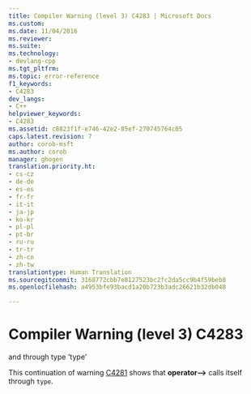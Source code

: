 ```yaml
---
title: Compiler Warning (level 3) C4283 | Microsoft Docs
ms.custom: 
ms.date: 11/04/2016
ms.reviewer: 
ms.suite: 
ms.technology:
- devlang-cpp
ms.tgt_pltfrm: 
ms.topic: error-reference
f1_keywords:
- C4283
dev_langs:
- C++
helpviewer_keywords:
- C4283
ms.assetid: c8823f1f-e746-42e2-85ef-270745764c05
caps.latest.revision: 7
author: corob-msft
ms.author: corob
manager: ghogen
translation.priority.ht:
- cs-cz
- de-de
- es-es
- fr-fr
- it-it
- ja-jp
- ko-kr
- pl-pl
- pt-br
- ru-ru
- tr-tr
- zh-cn
- zh-tw
translationtype: Human Translation
ms.sourcegitcommit: 3168772cbb7e8127523bc2fc2da5cc9b4f59beb8
ms.openlocfilehash: a4953bfe93bacd1a20b723b3adc26621b32db048

---
```

# Compiler Warning (level 3) C4283
and through type 'type'  
  
 This continuation of warning [C4281](../../error-messages/compiler-warnings/compiler-warning-level-3-c4281.md) shows that **operator–>** calls itself through `type`.


<!--HONumber=Jan17_HO1-->


